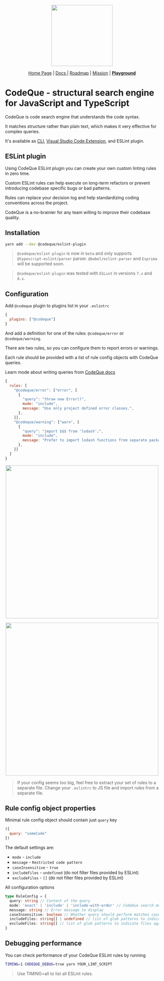 <p align="center">
  <a href="https://codeque.co" title="Learn more about CodeQue" target="_blank">
    <img src="https://github.com/codeque-co/codeque/blob/master/packages/vscode/media/logoShort.png?raw=true" width="200px" />
  </a>
  <br/>
  </p>
<p align="center">
  <a href="https://codeque.co">Home Page</a> | 
  <a href="https://codeque.co/docs">Docs </a> | 
  <a href="https://codeque.co/roadmap">Roadmap</a> | 
  <a href="https://codeque.co/mission">Mission</a> | 
  <a href="https://codeque.co/playground"><b>Playground</b></a>
</p>

# CodeQue - structural search engine for JavaScript and TypeScript

CodeQue is code search engine that understands the code syntax. 

It matches structure rather than plain text, which makes it very effective for complex queries.

It's available as [CLI](https://www.npmjs.com/package/@codeque/cli), [Visual Studio Code Extension](https://codeque.co/r/vsc), and ESLint plugin.

## ESLint plugin

Using CodeQue ESLint plugin you can create your own custom linting rules in zero time.

Custom ESLint rules can help execute on long-term refactors or prevent introducing codebase specific bugs or bad patterns.

Rules can replace your decision log and help standardizing coding conventions across the project.

CodeQue is a no-brainier for any team willing to improve their codebase quality.

## Installation

```sh
yarn add --dev @codeque/eslint-plugin
```

> `@codeque/eslint-plugin` is now in `beta` and only supports `@typescript-eslint/parser` parser. `@babel/eslint-parser` and `Esprima` will be supported soon.

> `@codeque/eslint-plugin` was tested with `ESLint` in versions `7.x` and `8.x`.

## Configuration

Add `@codeque` plugin to plugins list in your `.eslintrc`

```js
{
  plugins: ["@codeque"]
}
```

And add a definition for one of the rules: `@codeque/error` or `@codeque/warning`.

There are two rules, so you can configure them to report errors or warnings.

Each rule should be provided with a list of rule config objects with CodeQue queries.

Learn mode about writing queries from [CodeQue docs](https://codeque.co/docs)

```js
{
  rules: [
    "@codeque/error": ["error", [
      {
        "query": "throw new Error()",
        mode: "include",
        message: "Use only project defined error classes.",
      },
    ]],
    "@codeque/warning": ["warn", [
      {
        "query": "import $$$ from 'lodash';",
        mode: "include",
        message: "Prefer to import lodash functions from separate packages like 'lodash.debounce'",
      },
    ]]
  ]
}
```

<p align="center">
<img src="https://github.com/codeque-co/codeque/blob/master/packages/eslint/readme-media/error-example.png?raw=true" width="500px"/>
</p>
<p align="center">
<img src="https://github.com/codeque-co/codeque/blob/master/packages/eslint/readme-media/warning-example.png?raw=true"  width="500px" />
</p>

> If your config seems too big, feel free to extract your set of rules to a separate file. Change your `.eslintrc` to JS file and import rules from a separate file.

## Rule config object properties

Minimal rule config object should contain just `query` key

```js
({
  query: "someCode"
})
```

The default settings are:
- `mode` - `include`
- `message` - `Restricted code pattern`
- `caseInsensitive` - `true`
- `includeFiles` - `undefined` (do not filter files provided by ESLint)
- `excludeFiles` - `[]` (do not filter files provided by ESLint)

All configuration options

```ts
type RuleConfig = {
  query: string // Content of the query
  mode: 'exact' | 'include' | 'include-with-order' // CodeQue search mode
  message: string // Error message to display 
  caseInsensitive: boolean // Whether query should perform matches case insensitively
  includeFiles: string[] | undefined // list of glob patterns to indicate files against which given rule should be executed
  excludeFiles: string[] // list of glob patterns to indicate files against which given rule should not be executed
}
```

## Debugging performance

You can check performance of your CodeQue ESLint rules by running

```sh
TIMING=1 CODEQUE_DEBUG=true yarn YOUR_LINT_SCRIPT
```

> Use TIMING=all to list all ESLint rules.
